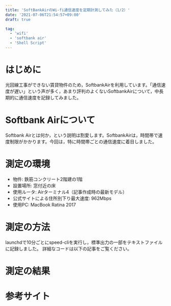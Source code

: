 ```yaml
---
title: 'SoftBankAirのWi-fi通信速度を定期計測してみた（1/2）'
date: '2021-07-06T21:54:57+09:00'
draft: true

tag:
  - 'wifi'
  - 'softbank air'
  - 'Shell Script'
---
```


# はじめに

光回線工事ができない賃貸物件のため，SoftbankAirを利用しています。「通信速度が遅い」という声が多く，あまり評判のよくないSoftbankAirについて，中長期的に通信速度を記録してみました。

# Softbank Airについて

Softbank Airとは何か，という説明は割愛します。SoftbankAirは，時間帯で速度制限がかかります。今回は，特に時間帯ごとの通信速度に着目しました。

# 測定の環境

- 物件: 鉄筋コンクリート2階建の1階
- 設置場所: 窓付近の床
- 使用ルータ: Airターミナル4（記事作成時の最新モデル）
- 公式サイトによる住所別下り最大速度: 962Mbps
- 使用PC: MacBook Ratina 2017

# 測定の方法

launchdで10分ごとにspeed-cliを実行し，標準出力の一部をテキストファイルに記録しました。
詳細なコードは以下の記事をご覧ください。

# 測定の結果

# 参考サイト
